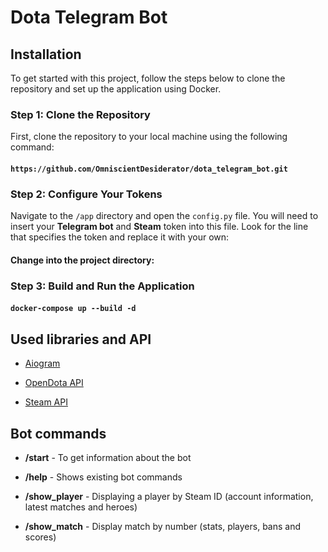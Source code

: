 
  

# Dota Telegram Bot

  

  

## Installation

  

  

To get started with this project, follow the steps below to clone the repository and set up the application using Docker.

  

  

### Step 1: Clone the Repository

  
First, clone the repository to your local machine using the following command:
#### `https://github.com/OmniscientDesiderator/dota_telegram_bot.git`

  

  

### Step 2: Configure Your Tokens

 Navigate to the `/app` directory and open the `config.py` file. You will need to insert your **Telegram bot** and **Steam** token into this file. Look for the line that specifies the token and replace it with your own:
  
  

#### Change into the project directory:

  

  

### Step 3: Build and Run the Application

  

#### `docker-compose up --build -d`

  

  

## Used libraries and API

  

- [Aiogram](https://aiogram.dev/)

  

- [OpenDota API](https://docs.opendota.com/)

- [Steam API](https://steamcommunity.com/dev)

  

  

## Bot commands

  

-  **/start** - To get information about the bot

  

-  **/help** - Shows existing bot commands

  

-  **/show_player** - Displaying a player by Steam ID (account information, latest matches and heroes)

  

-  **/show_match** - Display match by number (stats, players, bans and scores)